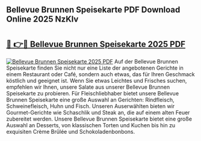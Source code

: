 ## Bellevue Brunnen Speisekarte PDF Download Online 2025 NzKIv

# <h2><a href="http://gcd4px.nevu.top/?p=Bellevue+Brunnen+Speisekarte">🔗 👉🔴 Bellevue Brunnen Speisekarte 2025 PDF</a></h2>

[![Bellevue Brunnen Speisekarte 2025 PDF](https://i.imgur.com/dBaPXMq.png)](http://gcd4px.nevu.top/?p=Bellevue+Brunnen+Speisekarte)
Auf der Bellevue Brunnen Speisekarte finden Sie nicht nur eine Liste der angebotenen Gerichte in einem Restaurant oder Café, sondern auch etwas, das für Ihren Geschmack köstlich und geeignet ist. Wenn Sie etwas Leichtes und Frisches suchen, empfehlen wir Ihnen, unsere Salate aus unserer Bellevue Brunnen Speisekarte zu probieren. Für Fleischliebhaber bietet unsere Bellevue Brunnen Speisekarte eine große Auswahl an Gerichten: Rindfleisch, Schweinefleisch, Huhn und Fisch. Unseren Auserwählten bieten wir Gourmet-Gerichte wie Schaschlik und Steak an, die auf einem alten Feuer zubereitet werden. Unsere Bellevue Brunnen Speisekarte bietet eine große Auswahl an Desserts, von klassischen Torten und Kuchen bis hin zu exquisiten Crème Brûlée und Schokoladenbonbons.
